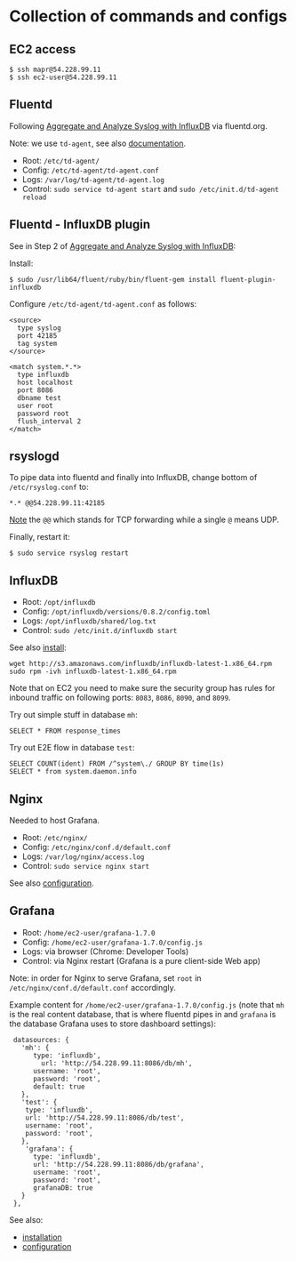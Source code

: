 # Collection of commands and configs

## EC2 access

    $ ssh mapr@54.228.99.11
    $ ssh ec2-user@54.228.99.11

## Fluentd

Following [Aggregate and Analyze Syslog with InfluxDB](http://www.fluentd.org/guides/recipes/syslog-influxdb) via fluentd.org.

Note: we use `td-agent`, see also [documentation](http://docs.treasuredata.com/articles/td-agent).

* Root: `/etc/td-agent/`
* Config: `/etc/td-agent/td-agent.conf`
* Logs: `/var/log/td-agent/td-agent.log`
* Control: `sudo service td-agent start` and `sudo /etc/init.d/td-agent reload`

## Fluentd - InfluxDB plugin

See in Step 2 of [Aggregate and Analyze Syslog with InfluxDB](http://www.fluentd.org/guides/recipes/syslog-influxdb):

Install:

    $ sudo /usr/lib64/fluent/ruby/bin/fluent-gem install fluent-plugin-influxdb


Configure `/etc/td-agent/td-agent.conf` as follows:

    <source>
      type syslog
      port 42185
      tag system
    </source>

    <match system.*.*>
      type influxdb
      host localhost
      port 8086
      dbname test
      user root
      password root
      flush_interval 2
    </match>

## rsyslogd

To pipe data into fluentd and finally into InfluxDB, change bottom of
`/etc/rsyslog.conf` to:

    *.* @@54.228.99.11:42185

[Note](http://www.thegeekstuff.com/2012/01/rsyslog-remote-logging/) the 
`@@` which stands for TCP forwarding while a single `@` means UDP.

Finally, restart it:

    $ sudo service rsyslog restart

## InfluxDB 

* Root: `/opt/influxdb`
* Config: `/opt/influxdb/versions/0.8.2/config.toml`
* Logs: `/opt/influxdb/shared/log.txt`
* Control: `sudo /etc/init.d/influxdb start`

See also [install](http://influxdb.com/docs/v0.8/introduction/installation.html):

    wget http://s3.amazonaws.com/influxdb/influxdb-latest-1.x86_64.rpm
    sudo rpm -ivh influxdb-latest-1.x86_64.rpm

Note that on EC2 you need to make sure the security group has rules for inbound
traffic on following ports: `8083`, `8086`, `8090`, and `8099`.

Try out simple stuff in database `mh`:

    SELECT * FROM response_times


Try out E2E flow in database `test`:

    SELECT COUNT(ident) FROM /^system\./ GROUP BY time(1s)
    SELECT * from system.daemon.info

## Nginx

Needed to host Grafana.

* Root: `/etc/nginx/`
* Config: `/etc/nginx/conf.d/default.conf`
* Logs: `/var/log/nginx/access.log`
* Control: `sudo service nginx start`

See also [configuration](http://wiki.nginx.org/Configuration).


## Grafana

* Root: `/home/ec2-user/grafana-1.7.0`
* Config: `/home/ec2-user/grafana-1.7.0/config.js`
* Logs: via browser (Chrome: Developer Tools)
* Control: via Nginx restart (Grafana is a pure client-side Web app)

Note: in order for Nginx to serve Grafana, set `root` in 
`/etc/nginx/conf.d/default.conf` accordingly.

Example content for `/home/ec2-user/grafana-1.7.0/config.js` (note that `mh` is
the real content database, that is where fluentd pipes in and `grafana` is
the database Grafana uses to store dashboard settings):

     datasources: {
       'mh': {
          type: 'influxdb',
         	url: 'http://54.228.99.11:8086/db/mh',
          username: 'root',
          password: 'root',
          default: true
       },
       'test': {
        type: 'influxdb',
       	url: 'http://54.228.99.11:8086/db/test',
        username: 'root',
        password: 'root',
       },
        'grafana': {
          type: 'influxdb',
          url: 'http://54.228.99.11:8086/db/grafana',
          username: 'root',
          password: 'root',
          grafanaDB: true
       }
     },

See also:

* [installation](http://datadventures.ghost.io/2014/09/07/dweet-io-influxdb-grafana/)
* [configuration](http://grafana.org/docs/#configuration)

